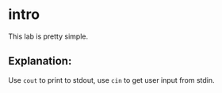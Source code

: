 # intro

This lab is pretty simple.

## Explanation:
Use `cout` to print to stdout, use `cin` to get user input from stdin.
